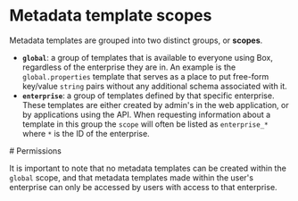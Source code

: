 ---
---

# Metadata template scopes

Metadata templates are grouped into two distinct groups, or **scopes**.

* **`global`**: a group of templates that is available to everyone using Box,
  regardless of the enterprise they are in. An example is the
  `global.properties` template that serves as a place to put free-form key/value
  `string` pairs without any additional schema associated with it.
* **`enterprise`**: a group of templates defined by that specific enterprise.
  These templates are either created by admin's in the web application, or by
  applications using the API. When requesting information about a template in
  this group the `scope` will often be listed as `enterprise_*` where `*` is the
  ID of the enterprise.

<Message warning>
  # Permissions 

  It is important to note that no metadata templates can be created within the
  `global` scope, and that metadata templates made within the user's enterprise
  can only be accessed by users with access to that enterprise.
</Message>